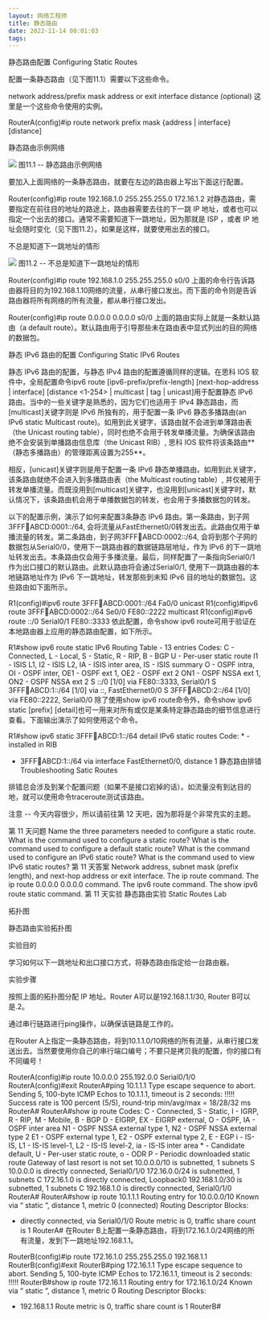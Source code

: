 ```yaml
---
layout: 网络工程师
title: 静态路由
date: 2022-11-14 00:01:03
tags:
---
```

静态路由配置
Configuring Static Routes

配置一条静态路由（见下图11.1）需要以下这些命令。

network address/prefix mask
address or exit interface
distance (optional)
这里是一个这些命令使用的实例。

RouterA(config)#ip route network prefix mask {address | interface} [distance]
<!--more-->
静态路由示例网络

![](https://ccna60d.xfoss.com/images/1101.png)
图11.1 -- 静态路由示例网络

要加入上面网络的一条静态路由，就要在左边的路由器上写出下面这行配置。

Router(config)#ip route 192.168.1.0 255.255.255.0 172.16.1.2
对静态路由，需要指定在前往目的地址的路途上，路由器需要去往的下一跳 IP 地址，或者也可以指定一个出去的接口。通常不需要知道下一跳地址，因为那就是 ISP ，或者 IP 地址会随时变化（见下图11.2）。如果是这样，就要使用出去的接口。

不总是知道下一跳地址的情形

![](https://ccna60d.xfoss.com/images/1102.png)
图11.2 -- 不总是知道下一跳地址的情形

Router(config)#ip route 192.168.1.0 255.255.255.0 s0/0
上面的命令行告诉路由器将目的为192.168.1.10网络的流量，从串行接口发出。而下面的命令则是告诉路由器将所有网络的所有流量，都从串行接口发出。

Router(config)#ip route 0.0.0.0 0.0.0.0 s0/0
上面的路由实际上就是一条默认路由（a default route）。默认路由用于引导那些未在路由表中显式列出的目的网络的数据包。

静态 IPv6 路由的配置
Configuring Static IPv6 Routes

静态 IPv6 路由的配置，与静态 IPv4 路由的配置遵循同样的逻辑。在思科 IOS 软件中，全局配置命令ipv6 route [ipv6-prefix/prefix-length] [next-hop-address | interface] [distance <1-254> | multicast | tag | unicast]用于配置静态 IPv6 路由。当中的一些关键字是熟悉的，因为它们也适用于 IPv4 静态路由，而[multicast]关键字则是 IPv6 所独有的，用于配置一条 IPv6 静态多播路由(an IPv6 static Multicast route)。如用到此关键字，该路由就不会进到单薄路由表（the Unicast routing table），同时也绝不会用于转发单播流量。为确保该路由绝不会安装到单播路由信息库（the Unicast RIB）, 思科 IOS 软件将该条路由**（静态多播路由）的管理距离设置为255**。

相反，[unicast]关键字则是用于配置一条 IPv6 静态单播路由。如用到此关键字，该条路由就绝不会进入到多播路由表（the Multicast routing table）, 并仅被用于转发单播流量。而既没用到[multicast]关键字，也没用到[unicast]关键字时，默认情况下，该条路由机会用于单播数据包的转发，也会用于多播数据包的转发。

以下的配置示例，演示了如何来配置3条静态 IPv6 路由。第一条路由，到子网3FFF:1234:ABCD:0001::/64, 会将流量从FastEthernet0/0转发出去。此路由仅用于单播流量的转发。第二条路由，到子网3FFF:1234:ABCD:0002::/64, 会将到那个子网的数据包从Serial0/0，使用下一跳路由器的数据链路层地址，作为 IPv6 的下一跳地址转发出去。本条路由仅会用于多播流量。最后，同样配置了一条指向Serial0/1作为出口接口的默认路由。此默认路由将会通过Serial0/1, 使用下一跳路由器的本地链路地址作为 IPv6 下一跳地址，转发那些到未知 IPv6 目的地址的数据包。这些路由如下面所示。

R1(config)#ipv6 route 3FFF:1234:ABCD:0001::/64 Fa0/0 unicast
R1(config)#ipv6 route 3FFF:1234:ABCD:0002::/64 Se0/0 FE80::2222 multicast
R1(config)#ipv6 route ::/0 Serial0/1 FE80::3333
依此配置，命令show ipv6 route可用于验证在本地路由器上应用的静态路由配置，如下所示。

R1#show ipv6 route static
IPv6 Routing Table - 13 entries
Codes: 	C - Connected, L - Local, S - Static, R - RIP, B - BGP
        U - Per-user static route
        I1 - ISIS L1, I2 - ISIS L2, IA - ISIS inter area, IS - ISIS summary
        O - OSPF intra, OI - OSPF inter, OE1 - OSPF ext 1, OE2 - OSPF ext 2
        ON1 - OSPF NSSA ext 1, ON2 - OSPF NSSA ext 2
S	::/0 [1/0]
     via FE80::3333, Serial0/1
S	3FFF:1234:ABCD:1::/64 [1/0]
     via ::, FastEthernet0/0
S	3FFF:1234:ABCD:2::/64 [1/0]
     via FE80::2222, Serial0/0
除了使用show ipv6 route命令外，命令show ipv6 static [prefix] [detail]也可一用来对所有或仅是某条特定静态路由的细节信息进行查看。下面输出演示了如何使用这个命令。

R1#show ipv6 static 3FFF:1234:ABCD:1::/64 detail
IPv6 static routes
Code: * - installed in RIB
* 3FFF:1234:ABCD:1::/64 via interface FastEthernet0/0, distance 1
静态路由排错
Troubleshooting Satic Routes

排错总会涉及到某个配置问题（如果不是接口宕掉的话）。如流量没有到达目的地，就可以使用命令traceroute测试该路由。

注意 -- 今天内容很少，所以请前往第 12 天吧，因为那将是个非常充实的主题。

第 11 天问题
Name the three parameters needed to configure a static route.
What is the command used to configure a static route?
What is the command used to configure a default static route?
What is the command used to configure an IPv6 static route?
What is the command used to view IPv6 static routes?
第 11 天答案
Network address, subnet mask (prefix length), and next-hop address or exit interface.
The ip route command.
The ip route 0.0.0.0 0.0.0.0 command.
The ipv6 route command.
The show ipv6 route static command.
第 11 天实验
静态路由实验
Static Routes Lab

拓扑图

静态路由实验拓扑图

实验目的

学习如何以下一跳地址和出口接口方式，将静态路由指定给一台路由器。

实验步骤

按照上面的拓扑图分配 IP 地址。Router A可以是192.168.1.1/30, Router B可以是.2。

通过串行链路进行ping操作，以确保该链路是工作的。

在Router A上指定一条静态路由，将到10.1.1.0/10网络的所有流量，从串行接口发送出去。当然要使用你自己的串行端口编号；不要只是拷贝我的配置，你的接口有不同编号！

RouterA(config)#ip route 10.0.0.0 255.192.0.0 Serial0/1/0
RouterA(config)#exit
RouterA#ping 10.1.1.1
Type escape sequence to abort.
Sending 5, 100-byte ICMP Echos to 10.1.1.1, timeout is 2 seconds:
!!!!!
Success rate is 100 percent (5/5), round-trip min/avg/max = 18/28/32 ms
RouterA#
RouterA#show ip route
Codes: 	C - Connected, S - Static, I - IGRP, R - RIP, M - Mobile, B - BGP
        D - EIGRP, EX - EIGRP external, O - OSPF, IA - OSPF inter area
        N1 - OSPF NSSA external type 1, N2 - OSPF NSSA external type 2
        E1 - OSPF external type 1, E2 - OSPF external type 2, E - EGP
        i - IS-IS, L1 - IS-IS level-1, L2 - IS-IS level-2, ia - IS-IS inter area
        * - Candidate default, U - Per-user static route, o - ODR
        P - Periodic downloaded static route
Gateway of last resort is not set
      10.0.0.0/10 is subnetted, 1 subnets
S		  10.0.0.0 is directly connected, Serial0/1/0
      172.16.0.0/24 is subnetted, 1 subnets
C		  172.16.1.0 is directly connected, Loopback0
      192.168.1.0/30 is subnetted, 1 subnets
C		  192.168.1.0 is directly connected, Serial0/1/0
RouterA#
RouterA#show ip route 10.1.1.1
Routing entry for 10.0.0.0/10
Known via “ static ”, distance 1, metric 0 (connected)
  Routing Descriptor Blocks:
  * directly connected, via Serial0/1/0
        Route metric is 0, traffic share count is 1
RouterA#
在Router B上配置一条静态路由，将到172.16.1.0/24网络的所有流量，发到下一跳地址192.168.1.1。


RouterB(config)#ip route 172.16.1.0 255.255.255.0 192.168.1.1
RouterB(config)#exit
RouterB#ping 172.16.1.1
Type escape sequence to abort.
Sending 5, 100-byte ICMP Echos to 172.16.1.1, timeout is 2 seconds:
!!!!!
RouterB#show ip route 172.16.1.1
Routing entry for 172.16.1.0/24
Known via “ static ”, distance 1, metric 0
  Routing Descriptor Blocks:
  * 192.168.1.1
      Route metric is 0, traffic share count is 1
RouterB#
